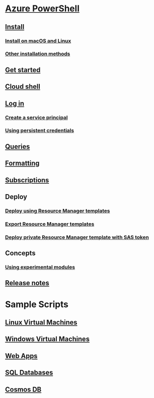 # [Azure PowerShell](../overview.md)

## [Install](../install-azurerm-ps.md)
### [Install on macOS and Linux](../install-azurermps-maclinux.md)
### [Other installation methods](../other-install.md)

## [Get started](../get-started-azureps.md)

## [Cloud shell](https://docs.microsoft.com/azure/cloud-shell/overview)

## [Log in](../authenticate-azureps.md)
### [Create a service principal](../create-azure-service-principal-azureps.md)
### [Using persistent credentials](../context-persistence.md)

## [Queries](../queries-azureps.md)
## [Formatting](../formatting-output.md)
## [Subscriptions](../manage-subscriptions-azureps.md)

## Deploy
### [Deploy using Resource Manager templates](/azure/azure-resource-manager/resource-group-template-deploy)
### [Export Resource Manager templates](/azure/azure-resource-manager/resource-manager-export-template-powershell)
### [Deploy private Resource Manager template with SAS token](/azure/azure-resource-manager/resource-manager-powershell-sas-token)

## Concepts
### [Using experimental modules](../using-experimental-modules.md)

## [Release notes](release-notes-azureps.md)

# Sample Scripts
## [Linux Virtual Machines](/azure/virtual-machines/linux/powershell-samples?toc=%2fpowershell%2fmodule%2ftoc.json)
## [Windows Virtual Machines](/azure/virtual-machines/windows/powershell-samples?toc=%2fpowershell%2fmodule%2ftoc.json)
## [Web Apps](/azure/app-service-web/app-service-powershell-samples?toc=%2fpowershell%2fmodule%2ftoc.json)
## [SQL Databases](/azure/sql-database/sql-database-powershell-samples?toc=%2fpowershell%2fmodule%2ftoc.json)
## [Cosmos DB](/azure/cosmos-db/powershell-samples?toc=%2fpowershell%2fmodules%2ftoc.json)
